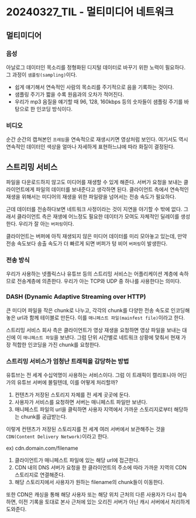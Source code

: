 # 20240327_TIL - 멀티미디어 네트워크

## 멀티미디어

### 음성

아날로그 데이터인 목소리를 정형화된 디지털 데이터로 바꾸기 위한 노력이 필요하다. 그 과정이 `샘플링(sampling)`이다. 

- 쉽게 얘기해서 연속적인 사람의 목소리를 주기적으로 음을 기록하는 것이다.
- 샘플링 주기가 짧을 수록 원음과의 오차가 적어진다.
- 우리가 mp3 음질을 얘기할 때 96, 128, 160kbps 등의 숫자들이 샘플링 주기를 바탕으로 한 인코딩 방식이다.

### 비디오

순간 순간의 캡쳐본인 `프레임`을 연속적으로 재생시키면 영상처럼 보인다. 여기서도 역시 연속적인 데이터인 색상을 얼마나 자세하게 표현하느냐에 따라 화질이 결정된다.

## 스트리밍 서비스

파일을 다운로드하지 않고도 미디어를 재생할 수 있게 해준다. 서버가 요청을 보내는 클라이언트에게 파일의 데이터를 보내준다고 생각하면 된다. 클라이언트 측에서 연속적인 재생을 위해서는 미디어의 재생을 위한 파일량을 넘어서는 전송 속도가 필요하다.

근데 데이터를 전송하다보면 네트워크 사정이라는 것이 지연을 야기할 수 밖에 없다. 그래서 클라이언트 측은 재생에 어느정도 필요한 데이터가 모여도 자체적인 딜레이를 생성한다. 우리가 잘 아는 `버퍼링`이다. 

클라이언트는 버퍼에 아직 재생되지 않은 미디어 데이터를 미리 모아놓고 있는데, 만약 전송 속도보다 송출 속도가 더 빠르게 되면 버퍼가 텅 비어 `버퍼링`이 발생한다.

### 전송 방식

우리가 사용하는 넷플릭스나 유튜브 등의 스트리밍 서비스는 어플리케이션 계층에 속하므로 전송계층에 의존한다. 우리가 아는 TCP와 UDP 중 하나를 사용한다는 의미다. 

### DASH (Dynamic Adaptive Streaming over HTTP)

큰 미디어 파일을 작은 chunk로 나누고, 각각의 chunk를 다양한 전송 속도로 인코딩해놓은 url과 함께 테이블로 만든다. 이를 `매니페스트 파일(mainfest file)`이라고 한다. 

스트리밍 서비스 회사 측은 클라이언트가 영상 재생을 요청하면 영상 파일을 보내는 대신에 이 `매니페스트 파일`을 보낸다. 그럼 단위 시간별로 네트워크 상황에 맞춰서 현재 가장 적합한 인코딩을 가진 chunk를 요청한다. 

### 스트리밍 서비스가 엄청난 트래픽을 감당하는 방법

유튜브는 전 세계 수십억명이 사용하는 서비스이다. 그럼 이 트래픽이 캘리포니아 어딘가의 유튜브 서버에 몰릴텐데, 이를 어떻게 처리할까?

1. 컨텐츠가 저장된 스토리지 자체를 전 세계 곳곳에 둔다. 
2. 사용자가 서비스를 요청하면 서버는 매니페스트 파일만 보낸다.
3. 매니페스트 파일의 url을 클릭하면 사용자 지역에서 가까운 스토리지로부터 해당하는 chunk를 공급받는다.

이렇게 컨텐츠가 저장된 스토리지를 전 세계 여러 서버에서 보관해주는 것을 `CDN(Content Delivery Network)`이라고 한다.

ex) cdn.domain.com/filename

1. 클라이언트가 매니페스트 파일에 있는 해당 url에 접근한다.
2. CDN 내의 DNS 서버가 요청을 한 클라이언트의 주소에 따라 가까운 지역의 CDN 스토리지로 연결해준다.
3. 해당 스토리지에서 사용자가 원하는 filename의 chunk들이 이동한다.

또한 CDN은 캐싱을 통해 해당 사용자 또는 해당 위치 근처의 다른 사용자가 다시 접속하면, 이전 기록을 토대로 본사 근처에 있는 오리진 서버가 아닌 캐시 서버에서 처리하게 도와준다.